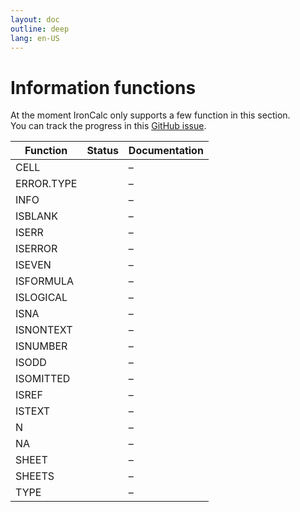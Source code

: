 ```yaml
---
layout: doc
outline: deep
lang: en-US
---
```


# Information functions

At the moment IronCalc only supports a few function in this section.  
You can track the progress in this [GitHub issue](https://github.com/ironcalc/IronCalc/issues/50).

| Function   | Status                                         | Documentation |
| ---------- | ---------------------------------------------- | ------------- |
| CELL       | <Badge type="info" text="Not implemented yet" /> | –             |
| ERROR.TYPE | <Badge type="tip" text="Available" />          | –             |
| INFO       | <Badge type="info" text="Not implemented yet" /> | –             |
| ISBLANK    | <Badge type="tip" text="Available" />          | –             |
| ISERR      | <Badge type="tip" text="Available" />          | –             |
| ISERROR    | <Badge type="tip" text="Available" />          | –             |
| ISEVEN     | <Badge type="tip" text="Available" />          | –             |
| ISFORMULA  | <Badge type="tip" text="Available" />          | –             |
| ISLOGICAL  | <Badge type="tip" text="Available" />          | –             |
| ISNA       | <Badge type="tip" text="Available" />          | –
| ISNONTEXT  | <Badge type="tip" text="Available" />          | –             |
| ISNUMBER   | <Badge type="tip" text="Available" />          | –             |
| ISODD      | <Badge type="tip" text="Available" />          | –             |
| ISOMITTED  | <Badge type="info" text="Not implemented yet" /> | –             |
| ISREF      | <Badge type="tip" text="Available" />          | –             |
| ISTEXT     | <Badge type="tip" text="Available" />          | –             |
| N          | <Badge type="info" text="Not implemented yet" /> | –             |
| NA         | <Badge type="tip" text="Available" />          | –             |
| SHEET      | <Badge type="tip" text="Available" />          | –             |
| SHEETS     | <Badge type="info" text="Not implemented yet" /> | –             |
| TYPE       | <Badge type="tip" text="Available" />          | –             |
